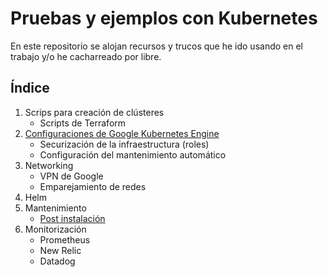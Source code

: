 # Pruebas y ejemplos con Kubernetes
En este repositorio se alojan recursos y trucos que he ido usando en el trabajo y/o he cacharreado por libre.

## Índice
1.  Scrips para creación de clústeres
    * Scripts de Terraform
2.  [Configuraciones de Google Kubernetes Engine](config_gke/config_gke.md)
    * Securización de la infraestructura (roles)
    * Configuración del mantenimiento automático
3.  Networking
    * VPN de Google
    * Emparejamiento de redes
 4. Helm
 5. Mantenimiento
    * [Post instalación](post_intalacion_cluster)
 6. Monitorización
    * Prometheus
    * New Relic
    * Datadog
